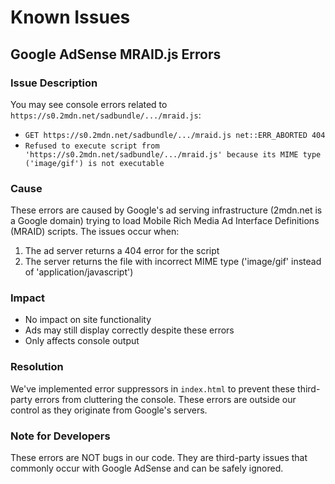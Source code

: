 # Known Issues

## Google AdSense MRAID.js Errors

### Issue Description
You may see console errors related to `https://s0.2mdn.net/sadbundle/.../mraid.js`:
- `GET https://s0.2mdn.net/sadbundle/.../mraid.js net::ERR_ABORTED 404`
- `Refused to execute script from 'https://s0.2mdn.net/sadbundle/.../mraid.js' because its MIME type ('image/gif') is not executable`

### Cause
These errors are caused by Google's ad serving infrastructure (2mdn.net is a Google domain) trying to load Mobile Rich Media Ad Interface Definitions (MRAID) scripts. The issues occur when:
1. The ad server returns a 404 error for the script
2. The server returns the file with incorrect MIME type ('image/gif' instead of 'application/javascript')

### Impact
- No impact on site functionality
- Ads may still display correctly despite these errors
- Only affects console output

### Resolution
We've implemented error suppressors in `index.html` to prevent these third-party errors from cluttering the console. These errors are outside our control as they originate from Google's servers.

### Note for Developers
These errors are NOT bugs in our code. They are third-party issues that commonly occur with Google AdSense and can be safely ignored.
